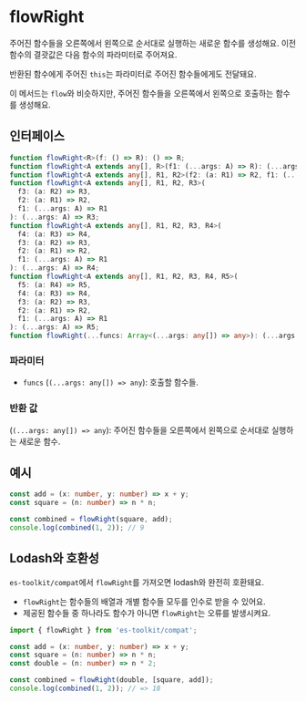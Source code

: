 # flowRight

주어진 함수들을 오른쪽에서 왼쪽으로 순서대로 실행하는 새로운 함수를 생성해요. 이전 함수의 결괏값은 다음 함수의 파라미터로 주어져요.

반환된 함수에게 주어진 `this`는 파라미터로 주어진 함수들에게도 전달돼요.

이 메서드는 `flow`와 비슷하지만, 주어진 함수들을 오른쪽에서 왼쪽으로 호출하는 함수를 생성해요.

## 인터페이스

```typescript
function flowRight<R>(f: () => R): () => R;
function flowRight<A extends any[], R>(f1: (...args: A) => R): (...args: A) => R;
function flowRight<A extends any[], R1, R2>(f2: (a: R1) => R2, f1: (...args: A) => R1): (...args: A) => R2;
function flowRight<A extends any[], R1, R2, R3>(
  f3: (a: R2) => R3,
  f2: (a: R1) => R2,
  f1: (...args: A) => R1
): (...args: A) => R3;
function flowRight<A extends any[], R1, R2, R3, R4>(
  f4: (a: R3) => R4,
  f3: (a: R2) => R3,
  f2: (a: R1) => R2,
  f1: (...args: A) => R1
): (...args: A) => R4;
function flowRight<A extends any[], R1, R2, R3, R4, R5>(
  f5: (a: R4) => R5,
  f4: (a: R3) => R4,
  f3: (a: R2) => R3,
  f2: (a: R1) => R2,
  f1: (...args: A) => R1
): (...args: A) => R5;
function flowRight(...funcs: Array<(...args: any[]) => any>): (...args: any[]) => any;
```

### 파라미터

- `funcs` (`(...args: any[]) => any`): 호출할 함수들.

### 반환 값

(`(...args: any[]) => any`): 주어진 함수들을 오른쪽에서 왼쪽으로 순서대로 실행하는 새로운 함수.

## 예시

```typescript
const add = (x: number, y: number) => x + y;
const square = (n: number) => n * n;

const combined = flowRight(square, add);
console.log(combined(1, 2)); // 9
```


## Lodash와 호환성  

`es-toolkit/compat`에서 `flowRight`를 가져오면 lodash와 완전히 호환돼요.

- `flowRight`는 함수들의 배열과 개별 함수들 모두를 인수로 받을 수 있어요.  
- 제공된 함수들 중 하나라도 함수가 아니면 `flowRight`는 오류를 발생시켜요.

```typescript
import { flowRight } from 'es-toolkit/compat';

const add = (x: number, y: number) => x + y;
const square = (n: number) => n * n;
const double = (n: number) => n * 2;

const combined = flowRight(double, [square, add]);
console.log(combined(1, 2)); // => 18
```